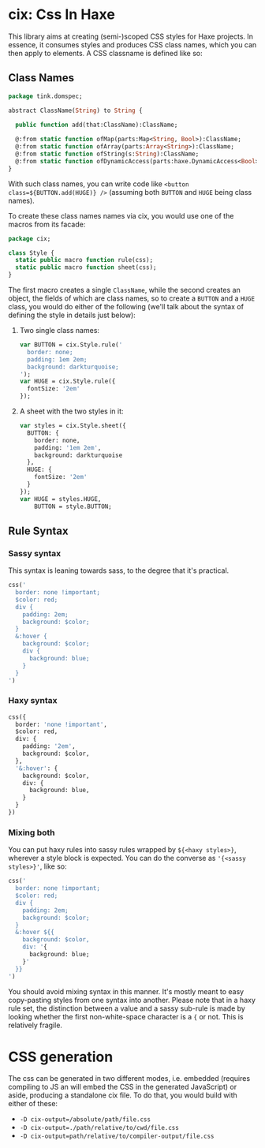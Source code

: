 # cix: Css In Haxe

This library aims at creating (semi-)scoped CSS styles for Haxe projects. In essence, it consumes styles and produces CSS class names, which you can then apply to elements. A CSS classname is defined like so:

## Class Names

```haxe
package tink.domspec;

abstract ClassName(String) to String {
  
  public function add(that:ClassName):ClassName;

  @:from static function ofMap(parts:Map<String, Bool>):ClassName;  
  @:from static function ofArray(parts:Array<String>):ClassName;
  @:from static function ofString(s:String):ClassName;
  @:from static function ofDynamicAccess(parts:haxe.DynamicAccess<Bool>):ClassName;
}
```

With such class names, you can write code like `<button class=${BUTTON.add(HUGE)} />` (assuming both `BUTTON` and `HUGE` being class names). 

To create these class names names via cix, you would use one of the macros from its facade:

```haxe
package cix;

class Style {
  static public macro function rule(css);
  static public macro function sheet(css);
}
```

The first macro creates a single `ClassName`, while the second creates an object, the fields of which are class names, so to create a `BUTTON` and a `HUGE` class, you would do either of the following (we'll talk about the syntax of defining the style in details just below):

1. Two single class names:

   ```haxe
   var BUTTON = cix.Style.rule('
     border: none;
     padding: 1em 2em;
     background: darkturquoise;
   ');
   var HUGE = cix.Style.rule({
     fontSize: '2em'
   });
   ```

2. A sheet with the two styles in it:

   ```haxe
   var styles = cix.Style.sheet({
     BUTTON: {
       border: none,
       padding: '1em 2em',
       background: darkturquoise
     },
     HUGE: {
       fontSize: '2em'
     }
   });
   var HUGE = styles.HUGE,
       BUTTON = style.BUTTON;
   ```

## Rule Syntax


### Sassy syntax

This syntax is leaning towards sass, to the degree that it's practical.

```haxe
css('
  border: none !important;
  $color: red;
  div {
    padding: 2em;
    background: $color;
  }  
  &:hover {
    background: $color;
    div {
      background: blue;
    }
  }
')
```

### Haxy syntax

```haxe
css({
  border: 'none !important',
  $color: red,
  div: {
    padding: '2em',
    background: $color,
  },
  '&:hover': {
    background: $color,
    div: {
      background: blue,
    }
  }
})
```

### Mixing both

You can put haxy rules into sassy rules wrapped by `${<haxy styles>}`, wherever a style block is expected. You can do the converse as `'{<sassy styles>}'`, like so:

```haxe
css('
  border: none !important;
  $color: red;
  div {
    padding: 2em;
    background: $color;
  }  
  &:hover ${{
    background: $color,
    div: '{
      background: blue;
    }'
  }}
')
```

You should avoid mixing syntax in this manner. It's mostly meant to easy copy-pasting styles from one syntax into another. Please note that in a haxy rule set, the distinction between a value and a sassy sub-rule is made by looking whether the first non-white-space character is a `{` or not. This is relatively fragile.

# CSS generation

The css can be generated in two different modes, i.e. embedded (requires compiling to JS an will embed the CSS in the generated JavaScript) or aside, producing a standalone cix file. To do that, you would build with either of these:

- `-D cix-output=/absolute/path/file.css`
- `-D cix-output=./path/relative/to/cwd/file.css`
- `-D cix-output=path/relative/to/compiler-output/file.css`